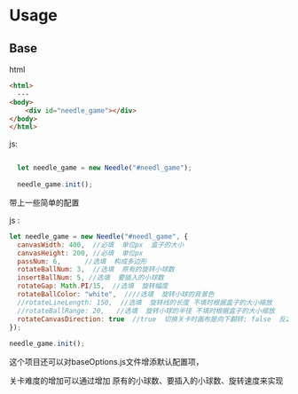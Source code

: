 # Usage

## Base

html

~~~html
<html>
  ---
<body>
    <div id="needle_game"></div>
</body>
</html>
~~~



js:

~~~javascript

  let needle_game = new Needle("#needl_game");
  
  needle_game.init();
~~~

带上一些简单的配置

js :

~~~javascript
let needle_game = new Needle("#needl_game", {
  canvasWidth: 400,  //必填  单位px  盒子的大小
  canvasHeight: 200, //必填  单位px
  passNum: 6,      //选填  构成多边形 
  rotateBallNum: 3,  //选填  原有的旋转小球数
  insertBallNum: 5, //选填  要插入的小球数
  rotateGap: Math.PI/15,  //选填  旋转幅度
  rotateBallColor: "white",  ////选填  旋转小球的背景色
  //rotateLineLength: 150,  //选填  旋转线的长度 不填时根据盒子的大小缩放
  //rotateBallRange: 20,   //选填  旋转小球的半径 不填时根据盒子的大小缩放
  rotateCanvasDirection: true  //true  切换关卡时画布是向下翻转; false  反之
});
  
needle_game.init();
~~~

这个项目还可以对baseOptions.js文件增添默认配置项，

关卡难度的增加可以通过增加 原有的小球数、要插入的小球数、旋转速度来实现